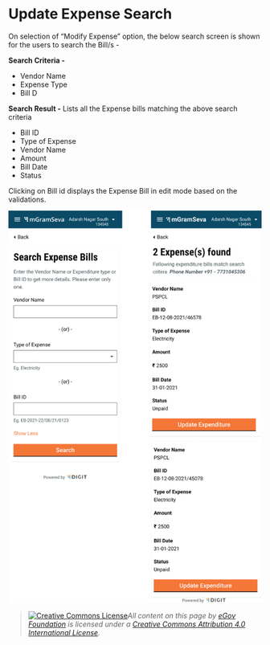 # Update Expense Search

On selection of “Modify Expense” option, the below search screen is shown for the users to search the Bill/s -

**Search Criteria -**

* Vendor Name
* Expense Type
* Bill D

**Search Result -** Lists all the Expense bills matching the above search criteria

* Bill ID
* Type of Expense
* Vendor Name
* Amount
* Bill Date
* Status

Clicking on Bill id displays the Expense Bill in edit mode based on the validations.

![](<../../../.gitbook/assets/image (25).png>)

> [![Creative Commons License](https://i.creativecommons.org/l/by/4.0/80x15.png)_​_](http://creativecommons.org/licenses/by/4.0/)_All content on this page by_ [_eGov Foundation_](https://egov.org.in/) _is licensed under a_ [_Creative Commons Attribution 4.0 International License_](http://creativecommons.org/licenses/by/4.0/)_._
